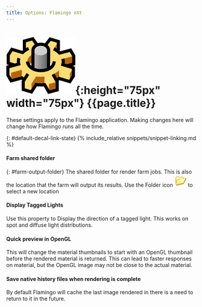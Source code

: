 ```yaml
---
title: Options: Flamingo nXt
---
```



# ![images/options.svg](images/options.svg){:height="75px" width="75px"} {{page.title}}
These settings apply to the Flamingo application.  Making changes here will change how Flamingo runs all the time.

{: #default-decal-link-state}
{% include_relative snippets/snippet-linking.md %}

#### Farm shared folder
{: #farm-output-folder}
The shared folder for render farm jobs. This is also the location that the farm will output its results. Use the Folder icon ![images/folderopen32x32.png](images/folderopen32x32.png) to select a new location

#### Display Tagged Lights
Use this property to Display the direction of a tagged light.  This works on spot and diffuse light distributions.

#### Quick preview in OpenGL
This will change the material thumbnails to start with an OpenGL thumbnail before the rendered material is returned.  This can lead to faster responses on material, but the OpenGL image may not be close to the actual material.

#### Save native history files when rendering is complete
By default Flamingo will cache the last image rendered in there is a need to return to it in the future.
